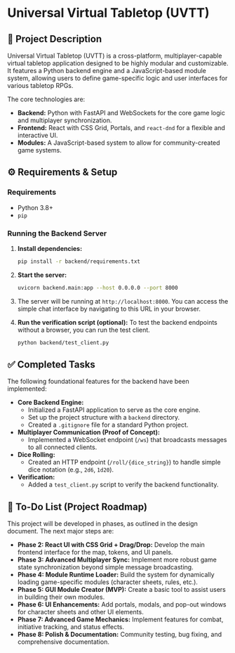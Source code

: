 # Universal Virtual Tabletop (UVTT)

## 📖 Project Description

Universal Virtual Tabletop (UVTT) is a cross-platform, multiplayer-capable virtual tabletop application designed to be highly modular and customizable. It features a Python backend engine and a JavaScript-based module system, allowing users to define game-specific logic and user interfaces for various tabletop RPGs.

The core technologies are:
- **Backend:** Python with FastAPI and WebSockets for the core game logic and multiplayer synchronization.
- **Frontend:** React with CSS Grid, Portals, and `react-dnd` for a flexible and interactive UI.
- **Modules:** A JavaScript-based system to allow for community-created game systems.

## ⚙️ Requirements & Setup

### Requirements
- Python 3.8+
- `pip`

### Running the Backend Server
1.  **Install dependencies:**
    ```bash
    pip install -r backend/requirements.txt
    ```
2.  **Start the server:**
    ```bash
    uvicorn backend.main:app --host 0.0.0.0 --port 8000
    ```
3.  The server will be running at `http://localhost:8000`. You can access the simple chat interface by navigating to this URL in your browser.

4.  **Run the verification script (optional):**
    To test the backend endpoints without a browser, you can run the test client.
    ```bash
    python backend/test_client.py
    ```

## ✅ Completed Tasks

The following foundational features for the backend have been implemented:

- **Core Backend Engine:**
  - Initialized a FastAPI application to serve as the core engine.
  - Set up the project structure with a `backend` directory.
  - Created a `.gitignore` file for a standard Python project.
- **Multiplayer Communication (Proof of Concept):**
  - Implemented a WebSocket endpoint (`/ws`) that broadcasts messages to all connected clients.
- **Dice Rolling:**
  - Created an HTTP endpoint (`/roll/{dice_string}`) to handle simple dice notation (e.g., `2d6`, `1d20`).
- **Verification:**
  - Added a `test_client.py` script to verify the backend functionality.

## 📝 To-Do List (Project Roadmap)

This project will be developed in phases, as outlined in the design document. The next major steps are:

- **Phase 2: React UI with CSS Grid + Drag/Drop:** Develop the main frontend interface for the map, tokens, and UI panels.
- **Phase 3: Advanced Multiplayer Sync:** Implement more robust game state synchronization beyond simple message broadcasting.
- **Phase 4: Module Runtime Loader:** Build the system for dynamically loading game-specific modules (character sheets, rules, etc.).
- **Phase 5: GUI Module Creator (MVP):** Create a basic tool to assist users in building their own modules.
- **Phase 6: UI Enhancements:** Add portals, modals, and pop-out windows for character sheets and other UI elements.
- **Phase 7: Advanced Game Mechanics:** Implement features for combat, initiative tracking, and status effects.
- **Phase 8: Polish & Documentation:** Community testing, bug fixing, and comprehensive documentation.
